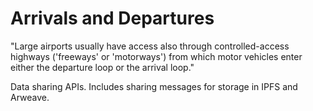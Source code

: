# Arrivals and Departures

"Large airports usually have access also through controlled-access highways ('freeways' or 'motorways') from which motor vehicles enter either the departure loop or the arrival loop."

Data sharing APIs.  Includes sharing messages for storage in IPFS and Arweave.